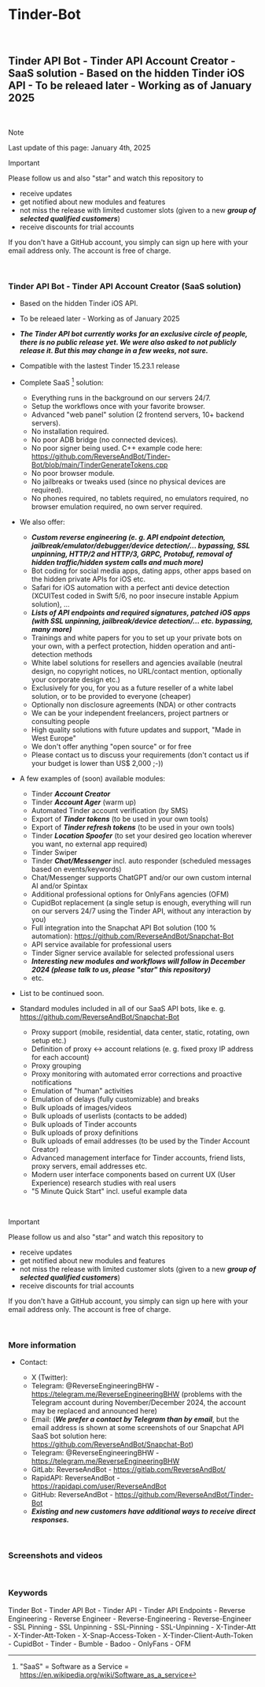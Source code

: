 # Tinder-Bot

&nbsp;

## Tinder API Bot - Tinder API Account Creator - SaaS solution - Based on the hidden Tinder iOS API - To be releaed later - Working as of January 2025

&nbsp;

> [!NOTE]
> Last update of this page: January 4th, 2025


> [!IMPORTANT]
> Please follow us and also "star" and watch this repository to
> - receive updates
> - get notified about new modules and features
> - not miss the release with limited customer slots (given to a new ***group of selected qualified customers***)
> - receive discounts for trial accounts
> 
> If you don't have a GitHub account, you simply can sign up here with your email address only. The account is free of charge.

&nbsp;

### Tinder API Bot - Tinder API Account Creator (SaaS solution)


- Based on the hidden Tinder iOS API.

- To be releaed later - Working as of January 2025

- ***The Tinder API bot currently works for an exclusive circle of people, there is no public release yet. We were also asked to not publicly release it. But this may change in a few weeks, not sure.***
  
- Compatible with the lastest Tinder 15.23.1 release

- Complete SaaS [^1] solution:

  - Everything runs in the background on our servers 24/7.
  - Setup the workflows once with your favorite browser.
  - Advanced "web panel" solution (2 frontend servers, 10+ backend servers).
  - No installation required.
  - No poor ADB bridge (no connected devices).
  - No poor signer being used. C++ example code here: https://github.com/ReverseAndBot/Tinder-Bot/blob/main/TinderGenerateTokens.cpp
  - No poor browser module.
  - No jailbreaks or tweaks used (since no physical devices are required).
  - No phones required, no tablets required, no emulators required, no browser emulation required, no own server required.

- We also offer:

  - ***Custom reverse engineering (e. g. API endpoint detection, jailbreak/emulator/debugger/device detection/... bypassing, SSL unpinning, HTTP/2 and HTTP/3, GRPC, Protobuf, removal of hidden traffic/hidden system calls and much more)***
  - Bot coding for social media apps, dating apps, other apps based on the hidden private APIs for iOS etc.
  - Safari for iOS automation with a perfect anti device detection (XCUITest coded in Swift 5/6, no poor insecure instable Appium solution), ...
  - ***Lists of API endpoints and required signatures, patched iOS apps (with SSL unpinning, jailbreak/device detection/... etc. bypassing, many more)***
  - Trainings and white papers for you to set up your private bots on your own, with a perfect protection, hidden operation and anti-detection methods 
  - White label solutions for resellers and agencies available (neutral design, no copyright notices, no URL/contact mention, optionally your corporate design etc.)
  - Exclusively for you, for you as a future reseller of a white label solution, or to be provided to everyone (cheaper)
  - Optionally non disclosure agreements (NDA) or other contracts
  - We can be your independent freelancers, project partners or consulting people
  - High quality solutions with future updates and support, "Made in West Europe"
  - We don't offer anything "open source" or for free
  - Please contact us to discuss your requirements (don't contact us if your budget is lower than US$ 2,000 ;-))

- A few examples of (soon) available modules:

  - Tinder ***Account Creator***
  - Tinder ***Account Ager*** (warm up)
  - Automated Tinder account verification (by SMS)
  - Export of ***Tinder tokens*** (to be used in your own tools)
  - Export of ***Tinder refresh tokens*** (to be used in your own tools)
  - Tinder ***Location Spoofer*** (to set your desired geo location wherever you want, no external app required)
  - Tinder Swiper
  - Tinder ***Chat/Messenger*** incl. auto responder (scheduled messages based on events/keywords)
  - Chat/Messenger supports ChatGPT and/or our own custom internal AI and/or Spintax
  - Additional professional options for OnlyFans agencies (OFM)
  - CupidBot replacement (a single setup is enough, everything will run on our servers 24/7 using the Tinder API, without any interaction by you)
  - Full integration into the Snapchat API Bot solution (100 % automation): https://github.com/ReverseAndBot/Snapchat-Bot
  - API service available for professional users
  - Tinder Signer service available for selected professional users
  - ***Interesting new modules and workflows will follow in December 2024 (please talk to us, please "star" this repository)***
  - etc.

- List to be continued soon.

- Standard modules included in all of our SaaS API bots, like e. g. https://github.com/ReverseAndBot/Snapchat-Bot

  - Proxy support (mobile, residential, data center, static, rotating, own setup etc.)
  - Definition of proxy <-> account relations (e. g. fixed proxy IP address for each account)
  - Proxy grouping
  - Proxy monitoring with automated error corrections and proactive notifications
  - Emulation of "human" activities
  - Emulation of delays (fully customizable) and breaks
  - Bulk uploads of images/videos
  - Bulk uploads of userlists (contacts to be added)
  - Bulk uploads of Tinder accounts
  - Bulk uploads of proxy definitions
  - Bulk uploads of email addresses (to be used by the Tinder Account Creator)
  - Advanced management interface for Tinder accounts, friend lists, proxy servers, email addresses etc.
  - Modern user interface components based on current UX (User Experience) research studies with real users
  - "5 Minute Quick Start" incl. useful example data

&nbsp;

> [!IMPORTANT]
> Please follow us and also "star" and watch this repository to
> - receive updates
> - get notified about new modules and features
> - not miss the release with limited customer slots (given to a new ***group of selected qualified customers***)
> - receive discounts for trial accounts
> 
> If you don't have a GitHub account, you simply can sign up here with your email address only. The account is free of charge.

&nbsp;

### More information

<!--
- More information: https://x.com/ReverseAndBot
-->

- Contact:

  - X (Twitter): <!-- ReverseAndBot - https://x.com/ReverseAndBot -->
  - Telegram: @ReverseEngineeringBHW - https://telegram.me/ReverseEngineeringBHW (problems with the Telegram account during November/December 2024, the account may be replaced and announced here)
  - Email: (***We prefer a contact by Telegram than by email***, but the email address is shown at some screenshots of our Snapchat API SaaS bot solution here: https://github.com/ReverseAndBot/Snapchat-Bot)
  - Telegram: @ReverseEngineeringBHW - https://telegram.me/ReverseEngineeringBHW
  - GitLab: ReverseAndBot - https://gitlab.com/ReverseAndBot/
  - RapidAPI: ReverseAndBot - https://rapidapi.com/user/ReverseAndBot
  - GitHub: ReverseAndBot - https://github.com/ReverseAndBot/Tinder-Bot
  - ***Existing and new customers have additional ways to receive direct responses.***

  [^1]: "SaaS" = Software as a Service = https://en.wikipedia.org/wiki/Software_as_a_service

&nbsp;

### Screenshots and videos

&nbsp;

### Keywords

Tinder Bot - Tinder API Bot - Tinder API - Tinder API Endpoints - Reverse Engineering - Reverse Engineer - Reverse-Engineering - Reverse-Engineer - SSL Pinning - SSL Unpinning - SSL-Pinning - SSL-Unpinning - X-Tinder-Att - X-Tinder-Att-Token - X-Snap-Access-Token - X-Tinder-Client-Auth-Token - CupidBot - Tinder - Bumble - Badoo - OnlyFans - OFM
